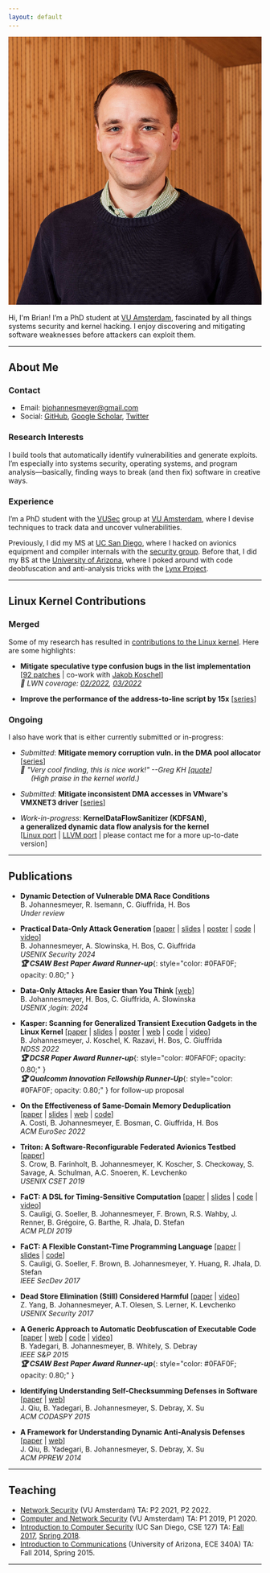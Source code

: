 ```yaml
---
layout: default
---
```


<img class="profile-picture" src="assets/headshot.jpg">

Hi, I'm Brian! I’m a PhD student at [VU Amsterdam](https://vu.nl/en), fascinated by all things systems security and kernel hacking. I enjoy discovering and mitigating software weaknesses before attackers can exploit them.

---

## About Me

### Contact

* Email: [bjohannesmeyer@gmail.com](mailto:bjohannesmeyer@gmail.com)
* Social: [GitHub](https://github.com/bjohannesmeyer/), [Google Scholar](https://scholar.google.com/citations?user=hveLyDgAAAAJ), [Twitter](https://twitter.com/bjohannesmeyer)

### Research Interests

I build tools that automatically identify vulnerabilities and generate exploits.
I’m especially into systems security, operating systems, and program analysis—basically, finding ways to break (and then fix) software in creative ways.

### Experience

I’m a PhD student with the [VUSec](https://vusec.net/) group at [VU Amsterdam](https://vu.nl/en), where I devise techniques to track data and uncover vulnerabilities.

Previously, I did my MS at [UC San Diego](https://ucsd.edu/), where I hacked on avionics equipment and compiler internals with the [security group](https://cryptosec.ucsd.edu/).
Before that, I did my BS at the [University of Arizona](https://www.arizona.edu/), where I poked around with code deobfuscation and anti-analysis tricks with the [Lynx Project](https://www2.cs.arizona.edu/projects/lynx-project/index.html).

---

## Linux Kernel Contributions

### Merged

Some of my research has resulted in [contributions to the Linux kernel](https://git.kernel.org/pub/scm/linux/kernel/git/torvalds/linux.git/log/?qt=author&q=bjohannesmeyer%40gmail.com). Here are some highlights:

* **Mitigate speculative type confusion bugs in the list implementation** \
[[92 patches](https://git.kernel.org/pub/scm/linux/kernel/git/torvalds/linux.git/log/?qt=author&q=%5C%28jakobkoschel%40gmail.com%5C%29%5C%7C%5C%28jkl820.git%40gmail.com%5C%29) | co-work with [Jakob Koschel](https://jakob-koschel.github.io/)] \
*📝 LWN coverage: [02/2022](https://lwn.net/Articles/885941/), [03/2022](https://lwn.net/Articles/887097/)*

* **Improve the performance of the address-to-line script by 15x** [[series](https://lore.kernel.org/lkml/20240415145538.1938745-3-bjohannesmeyer@gmail.com/T/)]

### Ongoing

I also have work that is either currently submitted or in-progress:

* *Submitted*: **Mitigate memory corruption vuln. in the DMA pool allocator** [[series](https://lore.kernel.org/lkml/20241122211144.4186080-4-bjohannesmeyer@gmail.com/)] \
*📣 "Very cool finding, this is nice work!" --Greg KH [[quote](https://lore.kernel.org/linux-mm/2024111914-overuse-cider-7734@gregkh/)]\
&emsp;&ensp;(High praise in the kernel world.)*

* *Submitted*: **Mitigate inconsistent DMA accesses in VMware's VMXNET3 driver** [[series](https://lore.kernel.org/lkml/20241119221353.3912257-1-bjohannesmeyer@gmail.com/)]

* *Work-in-progress*: **KernelDataFlowSanitizer (KDFSAN), \
a generalized dynamic data flow analysis for the kernel** \
[[Linux port](https://github.com/vusec/kdfsan-linux) | [LLVM port](https://github.com/vusec/kdfsan-llvm-project) | please contact me for a more up-to-date version]

---

## Publications

* **Dynamic Detection of Vulnerable DMA Race Conditions** \
B. Johannesmeyer, R. Isemann, C. Giuffrida, H. Bos\
*Under review*

* **Practical Data-Only Attack Generation** [[paper](assets/einstein_sec24.pdf) \| [slides](assets/einstein_sec24_slides.pdf) \| [poster](assets/einstein_sec24_poster.pdf) \| [code](https://github.com/vusec/einstein) \| [video](https://www.youtube.com/watch?v=i8Qja60N268)]\
B. Johannesmeyer, A. Slowinska, H. Bos, C. Giuffrida\
*USENIX Security 2024*\
***🏆 CSAW Best Paper Award Runner-up***{: style="color: #0FAF0F; opacity: 0.80;" }

* **Data-Only Attacks Are Easier than You Think** [[web](https://www.usenix.org/publications/loginonline/data-only-attacks-are-easier-you-think)]\
B. Johannesmeyer, H. Bos, C. Giuffrida, A. Slowinska\
*USENIX ;login: 2024*

* **Kasper: Scanning for Generalized Transient Execution Gadgets in the Linux Kernel** [[paper](assets/kasper_ndss22.pdf) \| [slides](assets/kasper_ndss22_slides.pdf) \| [poster](assets/kasper_ndss22_poster.pdf) \| [web](https://www.vusec.net/projects/kasper/) \| [code](https://github.com/vusec/kasper) \| [video](https://www.youtube.com/watch?v=v89Zt3vxrww)]\
B. Johannesmeyer, J. Koschel, K. Razavi, H. Bos, C. Giuffrida\
*NDSS 2022*\
***🏆 DCSR Paper Award Runner-up***{: style="color: #0FAF0F; opacity: 0.80;" }\
***🏆 Qualcomm Innovation Fellowship Runner-Up***{: style="color: #0FAF0F; opacity: 0.80;" } for follow-up proposal

* **On the Effectiveness of Same-Domain Memory Deduplication** \
[[paper](assets/dedup_eurosec22.pdf) \| [slides](assets/dedup_eurosec22_slides.pdf) \| [web](https://www.vusec.net/projects/dedup-est-machina-returns) \| [code](https://github.com/vusec/dedup-est-returns)]\
A. Costi, B. Johannesmeyer, E. Bosman, C. Giuffrida, H. Bos\
*ACM EuroSec 2022*

* **Triton: A Software-Reconfigurable Federated Avionics Testbed** [[paper](assets/triton_cset19.pdf)]\
S. Crow, B. Farinholt, B. Johannesmeyer, K. Koscher, S. Checkoway, S. Savage, A. Schulman, A.C. Snoeren, K. Levchenko\
*USENIX CSET 2019*

* **FaCT: A DSL for Timing-Sensitive Computation** [[paper](assets/fact_pldi19.pdf) \| [slides](assets/fact_pldi19_slides.pdf) \| [code](https://github.com/PLSysSec/FaCT) \| [video](https://www.youtube.com/watch?v=DRPdQk_Uqeo)]\
S. Cauligi, G. Soeller, B. Johannesmeyer, F. Brown, R.S. Wahby, J. Renner, B. Grégoire, G. Barthe, R. Jhala, D. Stefan\
*ACM PLDI 2019*

* **FaCT: A Flexible Constant-Time Programming Language** [[paper](assets/fact_secdev17.pdf) \| [slides](assets/fact_sl18_slides.pdf) \| [code](https://github.com/PLSysSec/FaCT)]\
S. Cauligi, G. Soeller, F. Brown, B. Johannesmeyer, Y. Huang, R. Jhala, D. Stefan\
*IEEE SecDev 2017*

* **Dead Store Elimination (Still) Considered Harmful** [[paper](assets/sec17.pdf) \| [video](https://www.youtube.com/watch?v=litxEtE1cj8)]\
Z. Yang, B. Johannesmeyer, A.T. Olesen, S. Lerner, K. Levchenko\
*USENIX Security 2017*

* **A Generic Approach to Automatic Deobfuscation of Executable Code** \
[[paper](assets/sp15.pdf) \| [web](https://www2.cs.arizona.edu/projects/lynx-project/) \| [code](https://www2.cs.arizona.edu/projects/lynx-project/Source/Deobfuscator.tar.gz) \| [video](https://www.youtube.com/watch?v=VWL8-2G89_c)]\
B. Yadegari, B. Johannesmeyer, B. Whitely, S. Debray\
*IEEE S&P 2015*\
***🏆 CSAW Best Paper Award Runner-up***{: style="color: #0FAF0F; opacity: 0.80;" }

* **Identifying Understanding Self-Checksumming Defenses in Software** [[paper](assets/codaspy15.pdf) \| [web](https://www2.cs.arizona.edu/projects/lynx-project/)]\
J. Qiu, B. Yadegari, B. Johannesmeyer, S. Debray, X. Su\
*ACM CODASPY 2015*

* **A Framework for Understanding Dynamic Anti-Analysis Defenses** [[paper](assets/pprew14.pdf) \| [web](https://www2.cs.arizona.edu/projects/lynx-project/)]\
J. Qiu, B. Yadegari, B. Johannesmeyer, S. Debray, X. Su\
*ACM PPREW 2014*

---

## Teaching

* [Network Security](https://web.archive.org/web/20231205215139/https://studiegids.vu.nl/EN/courses/2021-2022/XM_0100#/) (VU Amsterdam) TA: P2 2021, P2 2022.
* [Computer and Network Security](https://web.archive.org/web/20231205215155/https://studiegids.vu.nl/en/Master/2019-2020/parallel-and-distributed-computer-systems/X_400127#/) (VU Amsterdam) TA: P1 2019, P1 2020.
* [Introduction to Computer Security](https://web.archive.org/web/20210303185213/https://catalog.ucsd.edu/courses/CSE.html) (UC San Diego, CSE 127) TA: [Fall 2017](https://cseweb.ucsd.edu/classes/fa17/cse127-b/), [Spring 2018](https://cseweb.ucsd.edu/classes/sp18/cse127-b/).
* [Introduction to Communications](https://web.archive.org/web/20250104181816/https://ece.engineering.arizona.edu/undergrad-programs/courses/ECE340A) (University of Arizona, ECE 340A) TA: Fall 2014, Spring 2015.

---

